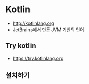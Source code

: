 # Kotlin
* http://kotlinlang.org
* JetBrains에서 만든 JVM 기반의 언어

## Try kotlin
* https://try.kotlinlang.org

## 설치하기
